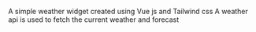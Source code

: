 A simple weather widget created using Vue js and Tailwind css
A weather api is used to fetch the current weather and forecast
```
